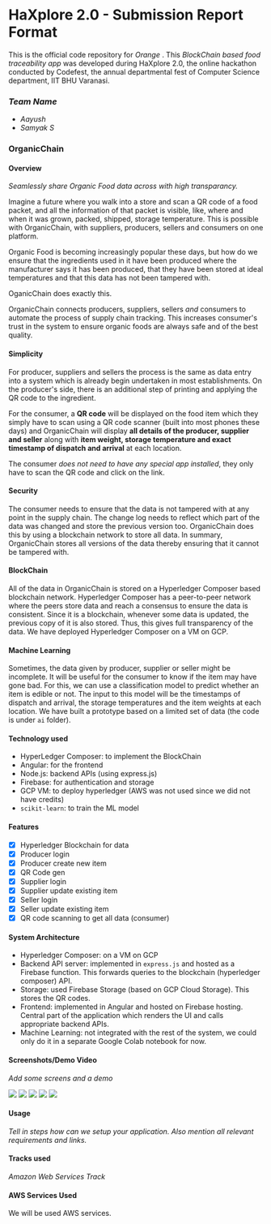 # HaXplore 2.0 - Submission Report Format

This is the official code repository for _Orange_ . This _BlockChain based food traceability app_ was developed during HaXplore 2.0, 
the online hackathon conducted by Codefest, the annual departmental fest of Computer Science department, IIT BHU Varanasi.

### _Team Name_

* _Aayush_
* _Samyak S_

### **OrganicChain**


#### Overview

_Seamlessly share Organic Food data across with high transparancy._

Imagine a future where you walk into a store and scan a QR code of a food packet, and all the information of that packet is visible, like, where and when it was grown, packed, shipped, storage temperature. This is possible with OrganicChain, with suppliers, producers, sellers and consumers on one platform.

Organic Food is becoming increasingly popular these days, but how do we ensure that the ingredients used in it have been produced where the manufacturer says it has been produced, that they have been stored at ideal temperatures and that this data has not been tampered with.

OganicChain does exactly this.

OrganicChain connects producers, suppliers, sellers *and* consumers to automate the process of supply chain tracking. This increases consumer's trust in the system to ensure organic foods are always safe and of the best quality.

#### Simplicity

For producer, suppliers and sellers the process is the same as data entry into a system which is already begin undertaken in most establishments. On the producer's side, there is an additional step of printing and applying the QR code to the ingredient.

For the consumer, a **QR code** will be displayed on the food item which they simply have to scan using a QR code scanner (built into most phones these days) and OrganicChain will display **all details of the producer, supplier and seller** along with **item weight, storage temperature and exact timestamp of dispatch and arrival** at each location.

The consumer *does not need to have any special app installed*, they only have to scan the QR code and click on the link.

#### Security

The consumer needs to ensure that the data is not tampered with at any point in the supply chain. The change log needs to reflect which part of the data was changed and store the previous version too. OrganicChain does this by using a blockchain network to store all data.
In summary, OrganicChain stores all versions of the data thereby ensuring that it cannot be tampered with.

#### BlockChain

All of the data in OrganicChain is stored on a Hyperledger Composer based blockchain network. Hyperledger Composer has a peer-to-peer network where the peers store data and reach a consensus to ensure the data is consistent. Since it is a blockchain, whenever some data is updated, the previous copy of it is also stored. Thus, this gives full transparency of the data. We have deployed Hyperledger Composer on a VM on GCP.

#### Machine Learning

Sometimes, the data given by producer, supplier or seller might be incomplete. It will be useful for the consumer to know if the item may have gone bad. For this, we can use
a classification model to predict whether an item is edible or not. The input to this model will be the timestamps of dispatch and arrival, the storage temperatures and the item weights at each location. We have built a prototype based on a limited set of data (the code is under `ai` folder).

#### Technology used

* HyperLedger Composer: to implement the BlockChain
* Angular: for the frontend
* Node.js: backend APIs (using express.js)
* Firebase: for authentication and storage
* GCP VM: to deploy hyperledger (AWS was not used since we did not have credits)
* `scikit-learn`: to train the ML model

#### Features

 - [x] Hyperledger Blockchain for data
 - [x] Producer login
 - [x] Producer create new item
 - [x] QR Code gen
 - [x] Supplier login
 - [x] Supplier update existing item
 - [x] Seller login
 - [x] Seller update existing item
 - [x] QR code scanning to get all data (consumer)

#### System Architecture

 - Hyperledger Composer: on a VM on GCP
 - Backend API server: implemented in `express.js` and hosted as a Firebase function. This forwards queries to the blockchain (hyperledger composer) API.
 - Storage: used Firebase Storage (based on GCP Cloud Storage). This stores the QR codes.
 - Frontend: implemented in Angular and hosted on Firebase hosting. Central part of the application which renders the UI and calls appropriate backend APIs.
 - Machine Learning: not integrated with the rest of the system, we could only do it in a separate Google Colab notebook for now.

#### Screenshots/Demo Video

_Add some screens and a demo_

![](./screenshots/1.png)
![](./screenshots/2.png)
![](./screenshots/3.png)
![](./screenshots/4.png)
![](./screenshots/5.png)

#### Usage

_Tell in steps how can we setup your application. Also mention all relevant requirements and links._

#### Tracks used

_Amazon Web Services Track_

#### AWS Services Used

We will be used AWS services.



